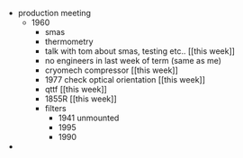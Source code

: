 - production meeting
	- 1960
		- smas
		- thermometry
		- talk with tom about smas, testing etc..  [[this week]]
		- no engineers in last week of term (same as me)
		- cryomech compressor [[this week]]
		- 1977 check optical orientation [[this week]]
		- qttf [[this week]]
		- 1855R [[this week]]
		- filters
			- 1941 unmounted
			- 1995
			- 1990
-